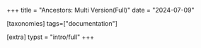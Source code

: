 +++
title = "Ancestors: Multi Version(Full)"
date = "2024-07-09"

[taxonomies]
tags=["documentation"]

[extra]
typst = "intro/full"
+++
